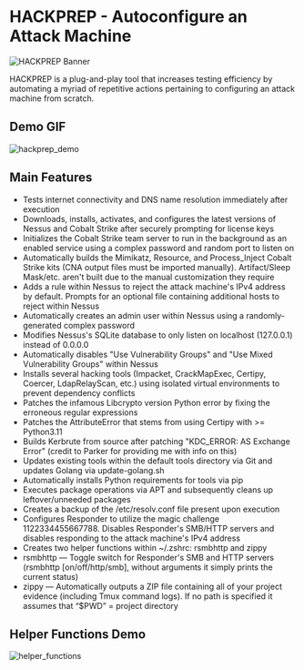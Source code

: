 # HACKPREP - Autoconfigure an Attack Machine
![HACKPREP Banner](https://github.com/mrdanielvelez/hackprep/assets/85040841/864d408b-a094-4138-b88e-e8182dd155d2)

HACKPREP is a plug-and-play tool that increases testing efficiency by automating a myriad of repetitive actions pertaining to configuring an attack machine from scratch.

## Demo GIF
![hackprep_demo](https://github.com/mrdanielvelez/hackprep/assets/85040841/a3cec14b-0eea-467f-9247-0b42f36b7d76)

## Main Features
- Tests internet connectivity and DNS name resolution immediately after execution
- Downloads, installs, activates, and configures the latest versions of Nessus and Cobalt Strike after securely prompting for license keys
- Initializes the Cobalt Strike team server to run in the background as an enabled service using a complex password and random port to listen on
- Automatically builds the Mimikatz, Resource, and Process_Inject Cobalt Strike kits (CNA output files must be imported manually). Artifact/Sleep Mask/etc. aren't built due to the manual customization they require
- Adds a rule within Nessus to reject the attack machine's IPv4 address by default. Prompts for an optional file containing additional hosts to reject within Nessus
- Automatically creates an admin user within Nessus using a randomly-generated complex password
- Modifies Nessus's SQLite database to only listen on localhost (127.0.0.1) instead of 0.0.0.0
- Automatically disables "Use Vulnerability Groups" and "Use Mixed Vulnerability Groups" within Nessus
- Installs several hacking tools (Impacket, CrackMapExec, Certipy, Coercer, LdapRelayScan, etc.) using isolated virtual environments to prevent dependency conflicts 
- Patches the infamous Libcrypto version Python error by fixing the erroneous regular expressions
- Patches the AttributeError that stems from using Certipy with >= Python3.11
- Builds Kerbrute from source after patching "KDC_ERROR: AS Exchange Error" (credit to Parker for providing me with info on this)
- Updates existing tools within the default tools directory via Git and updates Golang via update-golang.sh
- Automatically installs Python requirements for tools via pip
- Executes package operations via APT and subsequently cleans up leftover/unneeded packages
- Creates a backup of the /etc/resolv.conf file present upon execution
- Configures Responder to utilize the magic challenge 1122334455667788. Disables Responder's SMB/HTTP servers and disables responding to the attack machine's IPv4 address
- Creates two helper functions within ~/.zshrc: rsmbhttp and zippy
- rsmbhttp — Toggle switch for Responder's SMB and HTTP servers (rsmbhttp [on/off/http/smb], without arguments it simply prints the current status)
- zippy — Automatically outputs a ZIP file containing all of your project evidence (including Tmux command logs). If no path is specified it assumes that “$PWD” = project directory

## Helper Functions Demo
![helper_functions](https://github.com/mrdanielvelez/hackprep/assets/85040841/038d8140-9831-43d4-a717-15eee73bd2ff)
